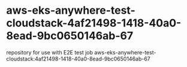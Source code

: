 # aws-eks-anywhere-test-cloudstack-4af21498-1418-40a0-8ead-9bc0650146ab-67
repository for use with E2E test job aws-eks-anywhere-test-cloudstack:4af21498-1418-40a0-8ead-9bc0650146ab-67
